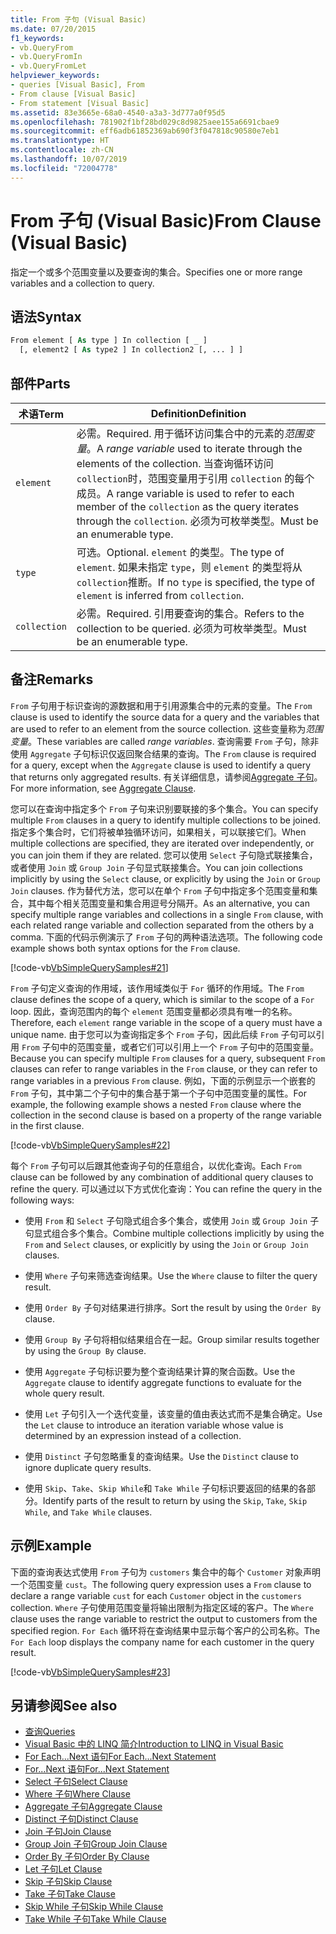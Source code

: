 ```yaml
---
title: From 子句 (Visual Basic)
ms.date: 07/20/2015
f1_keywords:
- vb.QueryFrom
- vb.QueryFromIn
- vb.QueryFromLet
helpviewer_keywords:
- queries [Visual Basic], From
- From clause [Visual Basic]
- From statement [Visual Basic]
ms.assetid: 83e3665e-68a0-4540-a3a3-3d777a0f95d5
ms.openlocfilehash: 781902f1bf28bd029c8d9825aee155a6691cbae9
ms.sourcegitcommit: eff6adb61852369ab690f3f047818c90580e7eb1
ms.translationtype: HT
ms.contentlocale: zh-CN
ms.lasthandoff: 10/07/2019
ms.locfileid: "72004778"
---
```

# <a name="from-clause-visual-basic"></a><span data-ttu-id="de6bc-102">From 子句 (Visual Basic)</span><span class="sxs-lookup"><span data-stu-id="de6bc-102">From Clause (Visual Basic)</span></span>
<span data-ttu-id="de6bc-103">指定一个或多个范围变量以及要查询的集合。</span><span class="sxs-lookup"><span data-stu-id="de6bc-103">Specifies one or more range variables and a collection to query.</span></span>  
  
## <a name="syntax"></a><span data-ttu-id="de6bc-104">语法</span><span class="sxs-lookup"><span data-stu-id="de6bc-104">Syntax</span></span>  
  
```vb  
From element [ As type ] In collection [ _ ]  
  [, element2 [ As type2 ] In collection2 [, ... ] ]  
```  
  
## <a name="parts"></a><span data-ttu-id="de6bc-105">部件</span><span class="sxs-lookup"><span data-stu-id="de6bc-105">Parts</span></span>  
  
|<span data-ttu-id="de6bc-106">术语</span><span class="sxs-lookup"><span data-stu-id="de6bc-106">Term</span></span>|<span data-ttu-id="de6bc-107">Definition</span><span class="sxs-lookup"><span data-stu-id="de6bc-107">Definition</span></span>|  
|---|---|  
|`element`|<span data-ttu-id="de6bc-108">必需。</span><span class="sxs-lookup"><span data-stu-id="de6bc-108">Required.</span></span> <span data-ttu-id="de6bc-109">用于循环访问集合中的元素的*范围变量*。</span><span class="sxs-lookup"><span data-stu-id="de6bc-109">A *range variable* used to iterate through the elements of the collection.</span></span> <span data-ttu-id="de6bc-110">当查询循环访问 `collection`时，范围变量用于引用 `collection` 的每个成员。</span><span class="sxs-lookup"><span data-stu-id="de6bc-110">A range variable is used to refer to each member of the `collection` as the query iterates through the `collection`.</span></span> <span data-ttu-id="de6bc-111">必须为可枚举类型。</span><span class="sxs-lookup"><span data-stu-id="de6bc-111">Must be an enumerable type.</span></span>|  
|`type`|<span data-ttu-id="de6bc-112">可选。</span><span class="sxs-lookup"><span data-stu-id="de6bc-112">Optional.</span></span> <span data-ttu-id="de6bc-113">`element` 的类型。</span><span class="sxs-lookup"><span data-stu-id="de6bc-113">The type of `element`.</span></span> <span data-ttu-id="de6bc-114">如果未指定 `type`，则 `element` 的类型将从 `collection`推断。</span><span class="sxs-lookup"><span data-stu-id="de6bc-114">If no `type` is specified, the type of `element` is inferred from `collection`.</span></span>|  
|`collection`|<span data-ttu-id="de6bc-115">必需。</span><span class="sxs-lookup"><span data-stu-id="de6bc-115">Required.</span></span> <span data-ttu-id="de6bc-116">引用要查询的集合。</span><span class="sxs-lookup"><span data-stu-id="de6bc-116">Refers to the collection to be queried.</span></span> <span data-ttu-id="de6bc-117">必须为可枚举类型。</span><span class="sxs-lookup"><span data-stu-id="de6bc-117">Must be an enumerable type.</span></span>|  
  
## <a name="remarks"></a><span data-ttu-id="de6bc-118">备注</span><span class="sxs-lookup"><span data-stu-id="de6bc-118">Remarks</span></span>  
 <span data-ttu-id="de6bc-119">`From` 子句用于标识查询的源数据和用于引用源集合中的元素的变量。</span><span class="sxs-lookup"><span data-stu-id="de6bc-119">The `From` clause is used to identify the source data for a query and the variables that are used to refer to an element from the source collection.</span></span> <span data-ttu-id="de6bc-120">这些变量称为*范围变量*。</span><span class="sxs-lookup"><span data-stu-id="de6bc-120">These variables are called *range variables*.</span></span> <span data-ttu-id="de6bc-121">查询需要 `From` 子句，除非使用 `Aggregate` 子句标识仅返回聚合结果的查询。</span><span class="sxs-lookup"><span data-stu-id="de6bc-121">The `From` clause is required for a query, except when the `Aggregate` clause is used to identify a query that returns only aggregated results.</span></span> <span data-ttu-id="de6bc-122">有关详细信息，请参阅[Aggregate 子句](../../../visual-basic/language-reference/queries/aggregate-clause.md)。</span><span class="sxs-lookup"><span data-stu-id="de6bc-122">For more information, see [Aggregate Clause](../../../visual-basic/language-reference/queries/aggregate-clause.md).</span></span>  
  
 <span data-ttu-id="de6bc-123">您可以在查询中指定多个 `From` 子句来识别要联接的多个集合。</span><span class="sxs-lookup"><span data-stu-id="de6bc-123">You can specify multiple `From` clauses in a query to identify multiple collections to be joined.</span></span> <span data-ttu-id="de6bc-124">指定多个集合时，它们将被单独循环访问，如果相关，可以联接它们。</span><span class="sxs-lookup"><span data-stu-id="de6bc-124">When multiple collections are specified, they are iterated over independently, or you can join them if they are related.</span></span> <span data-ttu-id="de6bc-125">您可以使用 `Select` 子句隐式联接集合，或者使用 `Join` 或 `Group Join` 子句显式联接集合。</span><span class="sxs-lookup"><span data-stu-id="de6bc-125">You can join collections implicitly by using the `Select` clause, or explicitly by using the `Join` or `Group Join` clauses.</span></span> <span data-ttu-id="de6bc-126">作为替代方法，您可以在单个 `From` 子句中指定多个范围变量和集合，其中每个相关范围变量和集合用逗号分隔开。</span><span class="sxs-lookup"><span data-stu-id="de6bc-126">As an alternative, you can specify multiple range variables and collections in a single `From` clause, with each related range variable and collection separated from the others by a comma.</span></span> <span data-ttu-id="de6bc-127">下面的代码示例演示了 `From` 子句的两种语法选项。</span><span class="sxs-lookup"><span data-stu-id="de6bc-127">The following code example shows both syntax options for the `From` clause.</span></span>  
  
 [!code-vb[VbSimpleQuerySamples#21](~/samples/snippets/visualbasic/VS_Snippets_VBCSharp/VbSimpleQuerySamples/VB/QuerySamples1.vb#21)]  
  
 <span data-ttu-id="de6bc-128">`From` 子句定义查询的作用域，该作用域类似于 `For` 循环的作用域。</span><span class="sxs-lookup"><span data-stu-id="de6bc-128">The `From` clause defines the scope of a query, which is similar to the scope of a `For` loop.</span></span> <span data-ttu-id="de6bc-129">因此，查询范围内的每个 `element` 范围变量都必须具有唯一的名称。</span><span class="sxs-lookup"><span data-stu-id="de6bc-129">Therefore, each `element` range variable in the scope of a query must have a unique name.</span></span> <span data-ttu-id="de6bc-130">由于您可以为查询指定多个 `From` 子句，因此后续 `From` 子句可以引用 `From` 子句中的范围变量，或者它们可以引用上一个 `From` 子句中的范围变量。</span><span class="sxs-lookup"><span data-stu-id="de6bc-130">Because you can specify multiple `From` clauses for a query, subsequent `From` clauses can refer to range variables in the `From` clause, or they can refer to range variables in a previous `From` clause.</span></span> <span data-ttu-id="de6bc-131">例如，下面的示例显示一个嵌套的 `From` 子句，其中第二个子句中的集合基于第一个子句中范围变量的属性。</span><span class="sxs-lookup"><span data-stu-id="de6bc-131">For example, the following example shows a nested `From` clause where the collection in the second clause is based on a property of the range variable in the first clause.</span></span>  
  
 [!code-vb[VbSimpleQuerySamples#22](~/samples/snippets/visualbasic/VS_Snippets_VBCSharp/VbSimpleQuerySamples/VB/QuerySamples1.vb#22)]  
  
 <span data-ttu-id="de6bc-132">每个 `From` 子句可以后跟其他查询子句的任意组合，以优化查询。</span><span class="sxs-lookup"><span data-stu-id="de6bc-132">Each `From` clause can be followed by any combination of additional query clauses to refine the query.</span></span> <span data-ttu-id="de6bc-133">可以通过以下方式优化查询：</span><span class="sxs-lookup"><span data-stu-id="de6bc-133">You can refine the query in the following ways:</span></span>  
  
- <span data-ttu-id="de6bc-134">使用 `From` 和 `Select` 子句隐式组合多个集合，或使用 `Join` 或 `Group Join` 子句显式组合多个集合。</span><span class="sxs-lookup"><span data-stu-id="de6bc-134">Combine multiple collections implicitly by using the `From` and `Select` clauses, or explicitly by using the `Join` or `Group Join` clauses.</span></span>  
  
- <span data-ttu-id="de6bc-135">使用 `Where` 子句来筛选查询结果。</span><span class="sxs-lookup"><span data-stu-id="de6bc-135">Use the `Where` clause to filter the query result.</span></span>  
  
- <span data-ttu-id="de6bc-136">使用 `Order By` 子句对结果进行排序。</span><span class="sxs-lookup"><span data-stu-id="de6bc-136">Sort the result by using the `Order By` clause.</span></span>  
  
- <span data-ttu-id="de6bc-137">使用 `Group By` 子句将相似结果组合在一起。</span><span class="sxs-lookup"><span data-stu-id="de6bc-137">Group similar results together by using the `Group By` clause.</span></span>  
  
- <span data-ttu-id="de6bc-138">使用 `Aggregate` 子句标识要为整个查询结果计算的聚合函数。</span><span class="sxs-lookup"><span data-stu-id="de6bc-138">Use the `Aggregate` clause to identify aggregate functions to evaluate for the whole query result.</span></span>  
  
- <span data-ttu-id="de6bc-139">使用 `Let` 子句引入一个迭代变量，该变量的值由表达式而不是集合确定。</span><span class="sxs-lookup"><span data-stu-id="de6bc-139">Use the `Let` clause to introduce an iteration variable whose value is determined by an expression instead of a collection.</span></span>  
  
- <span data-ttu-id="de6bc-140">使用 `Distinct` 子句忽略重复的查询结果。</span><span class="sxs-lookup"><span data-stu-id="de6bc-140">Use the `Distinct` clause to ignore duplicate query results.</span></span>  
  
- <span data-ttu-id="de6bc-141">使用 `Skip`、`Take`、`Skip While`和 `Take While` 子句标识要返回的结果的各部分。</span><span class="sxs-lookup"><span data-stu-id="de6bc-141">Identify parts of the result to return by using the `Skip`, `Take`, `Skip While`, and `Take While` clauses.</span></span>  
  
## <a name="example"></a><span data-ttu-id="de6bc-142">示例</span><span class="sxs-lookup"><span data-stu-id="de6bc-142">Example</span></span>  
 <span data-ttu-id="de6bc-143">下面的查询表达式使用 `From` 子句为 `customers` 集合中的每个 `Customer` 对象声明一个范围变量 `cust`。</span><span class="sxs-lookup"><span data-stu-id="de6bc-143">The following query expression uses a `From` clause to declare a range variable `cust` for each `Customer` object in the `customers` collection.</span></span> <span data-ttu-id="de6bc-144">`Where` 子句使用范围变量将输出限制为指定区域的客户。</span><span class="sxs-lookup"><span data-stu-id="de6bc-144">The `Where` clause uses the range variable to restrict the output to customers from the specified region.</span></span> <span data-ttu-id="de6bc-145">`For Each` 循环将在查询结果中显示每个客户的公司名称。</span><span class="sxs-lookup"><span data-stu-id="de6bc-145">The `For Each` loop displays the company name for each customer in the query result.</span></span>  
  
 [!code-vb[VbSimpleQuerySamples#23](~/samples/snippets/visualbasic/VS_Snippets_VBCSharp/VbSimpleQuerySamples/VB/QuerySamples1.vb#23)]  
  
## <a name="see-also"></a><span data-ttu-id="de6bc-146">另请参阅</span><span class="sxs-lookup"><span data-stu-id="de6bc-146">See also</span></span>

- [<span data-ttu-id="de6bc-147">查询</span><span class="sxs-lookup"><span data-stu-id="de6bc-147">Queries</span></span>](../../../visual-basic/language-reference/queries/index.md)
- [<span data-ttu-id="de6bc-148">Visual Basic 中的 LINQ 简介</span><span class="sxs-lookup"><span data-stu-id="de6bc-148">Introduction to LINQ in Visual Basic</span></span>](../../../visual-basic/programming-guide/language-features/linq/introduction-to-linq.md)
- [<span data-ttu-id="de6bc-149">For Each...Next 语句</span><span class="sxs-lookup"><span data-stu-id="de6bc-149">For Each...Next Statement</span></span>](../../../visual-basic/language-reference/statements/for-each-next-statement.md)
- [<span data-ttu-id="de6bc-150">For...Next 语句</span><span class="sxs-lookup"><span data-stu-id="de6bc-150">For...Next Statement</span></span>](../../../visual-basic/language-reference/statements/for-next-statement.md)
- [<span data-ttu-id="de6bc-151">Select 子句</span><span class="sxs-lookup"><span data-stu-id="de6bc-151">Select Clause</span></span>](../../../visual-basic/language-reference/queries/select-clause.md)
- [<span data-ttu-id="de6bc-152">Where 子句</span><span class="sxs-lookup"><span data-stu-id="de6bc-152">Where Clause</span></span>](../../../visual-basic/language-reference/queries/where-clause.md)
- [<span data-ttu-id="de6bc-153">Aggregate 子句</span><span class="sxs-lookup"><span data-stu-id="de6bc-153">Aggregate Clause</span></span>](../../../visual-basic/language-reference/queries/aggregate-clause.md)
- [<span data-ttu-id="de6bc-154">Distinct 子句</span><span class="sxs-lookup"><span data-stu-id="de6bc-154">Distinct Clause</span></span>](../../../visual-basic/language-reference/queries/distinct-clause.md)
- [<span data-ttu-id="de6bc-155">Join 子句</span><span class="sxs-lookup"><span data-stu-id="de6bc-155">Join Clause</span></span>](../../../visual-basic/language-reference/queries/join-clause.md)
- [<span data-ttu-id="de6bc-156">Group Join 子句</span><span class="sxs-lookup"><span data-stu-id="de6bc-156">Group Join Clause</span></span>](../../../visual-basic/language-reference/queries/group-join-clause.md)
- [<span data-ttu-id="de6bc-157">Order By 子句</span><span class="sxs-lookup"><span data-stu-id="de6bc-157">Order By Clause</span></span>](../../../visual-basic/language-reference/queries/order-by-clause.md)
- [<span data-ttu-id="de6bc-158">Let 子句</span><span class="sxs-lookup"><span data-stu-id="de6bc-158">Let Clause</span></span>](../../../visual-basic/language-reference/queries/let-clause.md)
- [<span data-ttu-id="de6bc-159">Skip 子句</span><span class="sxs-lookup"><span data-stu-id="de6bc-159">Skip Clause</span></span>](../../../visual-basic/language-reference/queries/skip-clause.md)
- [<span data-ttu-id="de6bc-160">Take 子句</span><span class="sxs-lookup"><span data-stu-id="de6bc-160">Take Clause</span></span>](../../../visual-basic/language-reference/queries/take-clause.md)
- [<span data-ttu-id="de6bc-161">Skip While 子句</span><span class="sxs-lookup"><span data-stu-id="de6bc-161">Skip While Clause</span></span>](../../../visual-basic/language-reference/queries/skip-while-clause.md)
- [<span data-ttu-id="de6bc-162">Take While 子句</span><span class="sxs-lookup"><span data-stu-id="de6bc-162">Take While Clause</span></span>](../../../visual-basic/language-reference/queries/take-while-clause.md)
